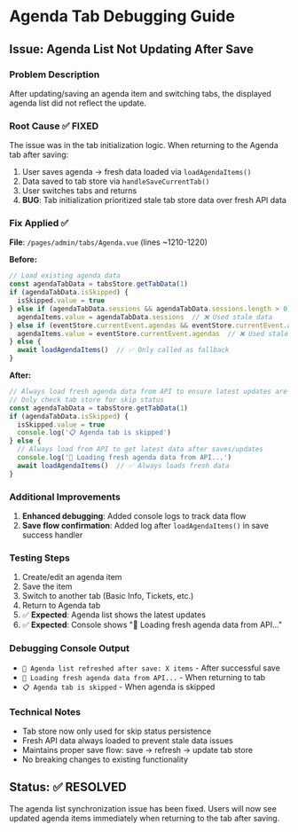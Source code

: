 # Agenda Tab Debugging Guide

## Issue: Agenda List Not Updating After Save

### Problem Description
After updating/saving an agenda item and switching tabs, the displayed agenda list did not reflect the update.

### Root Cause ✅ FIXED
The issue was in the tab initialization logic. When returning to the Agenda tab after saving:

1. User saves agenda → fresh data loaded via `loadAgendaItems()`
2. Data saved to tab store via `handleSaveCurrentTab()`
3. User switches tabs and returns
4. **BUG**: Tab initialization prioritized stale tab store data over fresh API data

### Fix Applied ✅
**File**: `/pages/admin/tabs/Agenda.vue` (lines ~1210-1220)

**Before:**
```javascript
// Load existing agenda data
const agendaTabData = tabsStore.getTabData(1)
if (agendaTabData.isSkipped) {
  isSkipped.value = true
} else if (agendaTabData.sessions && agendaTabData.sessions.length > 0) {
  agendaItems.value = agendaTabData.sessions  // ❌ Used stale data
} else if (eventStore.currentEvent.agendas && eventStore.currentEvent.agendas.length > 0) {
  agendaItems.value = eventStore.currentEvent.agendas  // ❌ Used stale data
} else {
  await loadAgendaItems()  // ✅ Only called as fallback
}
```

**After:**
```javascript
// Always load fresh agenda data from API to ensure latest updates are reflected
// Only check tab store for skip status
const agendaTabData = tabsStore.getTabData(1)
if (agendaTabData.isSkipped) {
  isSkipped.value = true
  console.log('📋 Agenda tab is skipped')
} else {
  // Always load from API to get latest data after saves/updates
  console.log('🔄 Loading fresh agenda data from API...')
  await loadAgendaItems()  // ✅ Always loads fresh data
}
```

### Additional Improvements
1. **Enhanced debugging**: Added console logs to track data flow
2. **Save flow confirmation**: Added log after `loadAgendaItems()` in save success handler

### Testing Steps
1. Create/edit an agenda item
2. Save the item
3. Switch to another tab (Basic Info, Tickets, etc.)
4. Return to Agenda tab
5. ✅ **Expected**: Agenda list shows the latest updates
6. ✅ **Expected**: Console shows "🔄 Loading fresh agenda data from API..."

### Debugging Console Output
- `🔄 Agenda list refreshed after save: X items` - After successful save
- `🔄 Loading fresh agenda data from API...` - When returning to tab
- `📋 Agenda tab is skipped` - When agenda is skipped

### Technical Notes
- Tab store now only used for skip status persistence
- Fresh API data always loaded to prevent stale data issues
- Maintains proper save flow: save → refresh → update tab store
- No breaking changes to existing functionality

## Status: ✅ RESOLVED
The agenda list synchronization issue has been fixed. Users will now see updated agenda items immediately when returning to the tab after saving.
